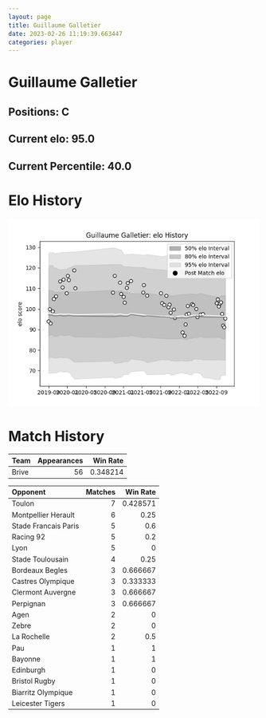 ```yaml
---  
layout: page  
title: Guillaume Galletier  
date: 2023-02-26 11:19:39.663447  
categories: player  
---
```

# Guillaume Galletier

## Positions: C

## Current elo: 95.0

## Current Percentile: 40.0

# Elo History


![elo history](history_GuillaumeGalletier.png)
# Match History


| Team   |   Appearances |   Win Rate |
|:-------|--------------:|-----------:|
| Brive  |            56 |   0.348214 |

| Opponent             |   Matches |   Win Rate |
|:---------------------|----------:|-----------:|
| Toulon               |         7 |   0.428571 |
| Montpellier Herault  |         6 |   0.25     |
| Stade Francais Paris |         5 |   0.6      |
| Racing 92            |         5 |   0.2      |
| Lyon                 |         5 |   0        |
| Stade Toulousain     |         4 |   0.25     |
| Bordeaux Begles      |         3 |   0.666667 |
| Castres Olympique    |         3 |   0.333333 |
| Clermont Auvergne    |         3 |   0.666667 |
| Perpignan            |         3 |   0.666667 |
| Agen                 |         2 |   0        |
| Zebre                |         2 |   0        |
| La Rochelle          |         2 |   0.5      |
| Pau                  |         1 |   1        |
| Bayonne              |         1 |   1        |
| Edinburgh            |         1 |   0        |
| Bristol Rugby        |         1 |   0        |
| Biarritz Olympique   |         1 |   0        |
| Leicester Tigers     |         1 |   0        |